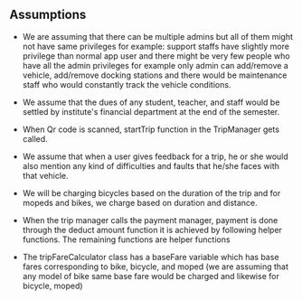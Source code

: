 ## Assumptions

- We are assuming that there can be multiple admins but all of them might not have same privileges for example: support staffs have slightly more privilege than normal app user and there might be very few people who have all the admin privileges for example only admin can add/remove a vehicle, add/remove docking stations and there would be maintenance staff who would constantly track the vehicle conditions.

- We assume that the dues of any student, teacher, and staff would be settled by institute's financial department at the end of the semester.

- When Qr code is scanned, startTrip function in the TripManager gets called.

- We assume that when a user gives feedback for a trip, he or she would also mention any kind of difficulties and faults that he/she faces with that vehicle.

- We will be charging bicycles based on the duration of the trip and for mopeds and bikes, we charge based on duration and distance.

- When the trip manager calls the payment manager, payment is done through the deduct amount function it is achieved by following helper functions. The remaining functions are helper functions

- The tripFareCalculator class has a baseFare variable which has base fares corresponding to bike, bicycle, and moped (we are assuming that any model of bike same base fare would be charged and likewise for bicycle, moped)
